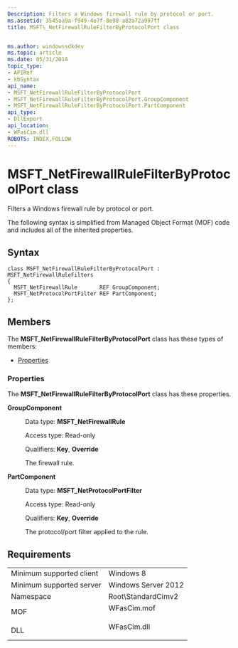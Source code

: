 ```yaml
---
Description: Filters a Windows firewall rule by protocol or port.
ms.assetid: 3545aa9a-f949-4e7f-8e98-a82a72a997ff
title: MSFT\_NetFirewallRuleFilterByProtocolPort class


ms.author: windowssdkdev
ms.topic: article
ms.date: 05/31/2018
topic_type: 
- APIRef
- kbSyntax
api_name: 
- MSFT_NetFirewallRuleFilterByProtocolPort
- MSFT_NetFirewallRuleFilterByProtocolPort.GroupComponent
- MSFT_NetFirewallRuleFilterByProtocolPort.PartComponent
api_type: 
- DllExport
api_location: 
- WFasCim.dll
ROBOTS: INDEX,FOLLOW
---
```


# MSFT\_NetFirewallRuleFilterByProtocolPort class

Filters a Windows firewall rule by protocol or port.

The following syntax is simplified from Managed Object Format (MOF) code and includes all of the inherited properties.

## Syntax

``` syntax
class MSFT_NetFirewallRuleFilterByProtocolPort : MSFT_NetFirewallRuleFilters
{
  MSFT_NetFirewallRule       REF GroupComponent;
  MSFT_NetProtocolPortFilter REF PartComponent;
};
```

## Members

The **MSFT\_NetFirewallRuleFilterByProtocolPort** class has these types of members:

-   [Properties](#properties)

### Properties

The **MSFT\_NetFirewallRuleFilterByProtocolPort** class has these properties.

<dl> <dt>

**GroupComponent**
</dt> <dd> <dl> <dt>

Data type: **MSFT\_NetFirewallRule**
</dt> <dt>

Access type: Read-only
</dt> <dt>

Qualifiers: **Key**, **Override**
</dt> </dl>

The firewall rule.

</dd> <dt>

**PartComponent**
</dt> <dd> <dl> <dt>

Data type: **MSFT\_NetProtocolPortFilter**
</dt> <dt>

Access type: Read-only
</dt> <dt>

Qualifiers: **Key**, **Override**
</dt> </dl>

The protocol/port filter applied to the rule.

</dd> </dl>

## Requirements



|                                     |                                                                                        |
|-------------------------------------|----------------------------------------------------------------------------------------|
| Minimum supported client<br/> | Windows 8<br/>                                                                   |
| Minimum supported server<br/> | Windows Server 2012<br/>                                                         |
| Namespace<br/>                | Root\\StandardCimv2<br/>                                                         |
| MOF<br/>                      | <dl> <dt>WFasCim.mof</dt> </dl> |
| DLL<br/>                      | <dl> <dt>WFasCim.dll</dt> </dl> |



 

 




